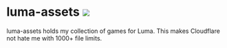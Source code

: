 # luma-assets ![](https://i.ibb.co/FJ3mh1r/readme.gif)
luma-assets holds my collection of games for Luma. This makes Cloudflare not hate me with 1000+ file limits.
